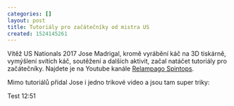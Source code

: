 ```yaml
---
categories: []
layout: post
title: Tutoriály pro začátečníky od mistra US
created: 1524145261
---
```

Vítěž US Nationals 2017 Jose Madrigal, kromě vyrábění káč na 3D tiskárně, vymýšlení svítích káč, soutěžení a dalších aktivit, začal natáčet tutoriály pro začátečníky. 
Najdete je na Youtube kanále <a href="https://www.youtube.com/channel/UCepJUkYCsMwBXCliIfTfBOw">Relampago Spintops</a>.


Mimo tutoriálů přidal Jose i jedno trikové video a jsou tam super triky:



<!--<p><div class="youtube-player" data-id="VHnvCTFpHoc"></div></p>-->

<div class="youtube-player" data-id="VHnvCTFpHoc"></div>

Test 12:51


